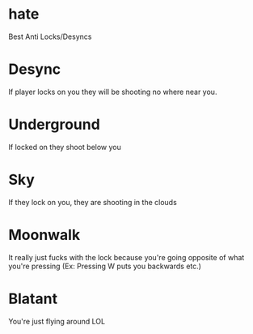 # hate
Best Anti Locks/Desyncs


# Desync 
If player locks on you they will be shooting no where near you.

# Underground
If locked on they shoot below you

# Sky
If they lock on you, they are shooting in the clouds

# Moonwalk
It really just fucks with the lock because you're going opposite of what you're pressing (Ex: Pressing W puts you backwards etc.)

# Blatant 
You're just flying around LOL
